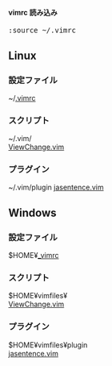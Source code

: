 #### vimrc 読み込み
<pre>
:source ~/.vimrc
</pre>

## Linux
### 設定ファイル
~/[.vimrc](https://github.com/udonawker/lit/blob/master/os/linux/tool/vi/vimrc/%40%40%40vimrc_20200109.txt)<br>
### スクリプト
~/.vim/<br>
[ViewChange.vim](https://github.com/udonawker/lit/blob/master/os/linux/tool/vi/vim_script/ViewChange.vim)

### プラグイン
~/.vim/plugin
[jasentence.vim](https://github.com/deton/jasentence.vim/blob/master/plugin/jasentence.vim)

## Windows
### 設定ファイル
$HOME&yen;[_vimrc](https://github.com/udonawker/lit/blob/master/os/linux/tool/vi/vimrc/%40%40%40vimrc_win_20200723.txt)<br>
### スクリプト
$HOME&yen;vimfiles&yen;<br>
[ViewChange.vim](https://github.com/udonawker/lit/blob/master/os/linux/tool/vi/vim_script/ViewChange.vim)

### プラグイン
$HOME&yen;vimfiles&yen;plugin<br>
[jasentence.vim](https://github.com/deton/jasentence.vim/blob/master/plugin/jasentence.vim)
